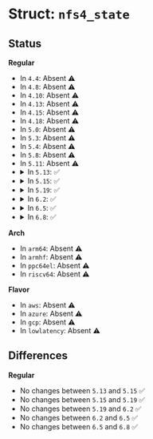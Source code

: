 # Struct: <code>nfs4_state</code>

## Status
<b>Regular</b>
<ul>
<li>
In <code>4.4</code>: Absent ⚠️
</li>
<li>
In <code>4.8</code>: Absent ⚠️
</li>
<li>
In <code>4.10</code>: Absent ⚠️
</li>
<li>
In <code>4.13</code>: Absent ⚠️
</li>
<li>
In <code>4.15</code>: Absent ⚠️
</li>
<li>
In <code>4.18</code>: Absent ⚠️
</li>
<li>
In <code>5.0</code>: Absent ⚠️
</li>
<li>
In <code>5.3</code>: Absent ⚠️
</li>
<li>
In <code>5.4</code>: Absent ⚠️
</li>
<li>
In <code>5.8</code>: Absent ⚠️
</li>
<li>
In <code>5.11</code>: Absent ⚠️
</li>
<li>
<details>
<summary>In <code>5.13</code>: ✅</summary>

```c
struct nfs4_state {
    struct list_head open_states;
    struct list_head inode_states;
    struct list_head lock_states;
    struct nfs4_state_owner *owner;
    struct inode *inode;
    long unsigned int flags;
    spinlock_t state_lock;
    seqlock_t seqlock;
    nfs4_stateid stateid;
    nfs4_stateid open_stateid;
    unsigned int n_rdonly;
    unsigned int n_wronly;
    unsigned int n_rdwr;
    fmode_t state;
    refcount_t count;
    wait_queue_head_t waitq;
    struct callback_head callback_head;
};
```
</details>
</li>
<li>
<details>
<summary>In <code>5.15</code>: ✅</summary>

```c
struct nfs4_state {
    struct list_head open_states;
    struct list_head inode_states;
    struct list_head lock_states;
    struct nfs4_state_owner *owner;
    struct inode *inode;
    long unsigned int flags;
    spinlock_t state_lock;
    seqlock_t seqlock;
    nfs4_stateid stateid;
    nfs4_stateid open_stateid;
    unsigned int n_rdonly;
    unsigned int n_wronly;
    unsigned int n_rdwr;
    fmode_t state;
    refcount_t count;
    wait_queue_head_t waitq;
    struct callback_head callback_head;
};
```
</details>
</li>
<li>
<details>
<summary>In <code>5.19</code>: ✅</summary>

```c
struct nfs4_state {
    struct list_head open_states;
    struct list_head inode_states;
    struct list_head lock_states;
    struct nfs4_state_owner *owner;
    struct inode *inode;
    long unsigned int flags;
    spinlock_t state_lock;
    seqlock_t seqlock;
    nfs4_stateid stateid;
    nfs4_stateid open_stateid;
    unsigned int n_rdonly;
    unsigned int n_wronly;
    unsigned int n_rdwr;
    fmode_t state;
    refcount_t count;
    wait_queue_head_t waitq;
    struct callback_head callback_head;
};
```
</details>
</li>
<li>
<details>
<summary>In <code>6.2</code>: ✅</summary>

```c
struct nfs4_state {
    struct list_head open_states;
    struct list_head inode_states;
    struct list_head lock_states;
    struct nfs4_state_owner *owner;
    struct inode *inode;
    long unsigned int flags;
    spinlock_t state_lock;
    seqlock_t seqlock;
    nfs4_stateid stateid;
    nfs4_stateid open_stateid;
    unsigned int n_rdonly;
    unsigned int n_wronly;
    unsigned int n_rdwr;
    fmode_t state;
    refcount_t count;
    wait_queue_head_t waitq;
    struct callback_head callback_head;
};
```
</details>
</li>
<li>
<details>
<summary>In <code>6.5</code>: ✅</summary>

```c
struct nfs4_state {
    struct list_head open_states;
    struct list_head inode_states;
    struct list_head lock_states;
    struct nfs4_state_owner *owner;
    struct inode *inode;
    long unsigned int flags;
    spinlock_t state_lock;
    seqlock_t seqlock;
    nfs4_stateid stateid;
    nfs4_stateid open_stateid;
    unsigned int n_rdonly;
    unsigned int n_wronly;
    unsigned int n_rdwr;
    fmode_t state;
    refcount_t count;
    wait_queue_head_t waitq;
    struct callback_head callback_head;
};
```
</details>
</li>
<li>
<details>
<summary>In <code>6.8</code>: ✅</summary>

```c
struct nfs4_state {
    struct list_head open_states;
    struct list_head inode_states;
    struct list_head lock_states;
    struct nfs4_state_owner *owner;
    struct inode *inode;
    long unsigned int flags;
    spinlock_t state_lock;
    seqlock_t seqlock;
    nfs4_stateid stateid;
    nfs4_stateid open_stateid;
    unsigned int n_rdonly;
    unsigned int n_wronly;
    unsigned int n_rdwr;
    fmode_t state;
    refcount_t count;
    wait_queue_head_t waitq;
    struct callback_head callback_head;
};
```
</details>
</li>
</ul>
<b>Arch</b>
<ul>
<li>
In <code>arm64</code>: Absent ⚠️
</li>
<li>
In <code>armhf</code>: Absent ⚠️
</li>
<li>
In <code>ppc64el</code>: Absent ⚠️
</li>
<li>
In <code>riscv64</code>: Absent ⚠️
</li>
</ul>
<b>Flavor</b>
<ul>
<li>
In <code>aws</code>: Absent ⚠️
</li>
<li>
In <code>azure</code>: Absent ⚠️
</li>
<li>
In <code>gcp</code>: Absent ⚠️
</li>
<li>
In <code>lowlatency</code>: Absent ⚠️
</li>
</ul>

## Differences
<b>Regular</b>
<ul>
<li>
No changes between <code>5.13</code> and <code>5.15</code> ✅
</li>
<li>
No changes between <code>5.15</code> and <code>5.19</code> ✅
</li>
<li>
No changes between <code>5.19</code> and <code>6.2</code> ✅
</li>
<li>
No changes between <code>6.2</code> and <code>6.5</code> ✅
</li>
<li>
No changes between <code>6.5</code> and <code>6.8</code> ✅
</li>
</ul>
